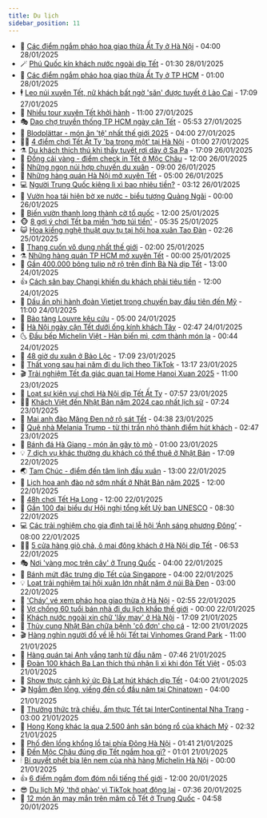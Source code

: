 ```yaml
---
title: Du lịch
sidebar_position: 11
---
```


<!-- vnexpress-du-lich:START -->
- 💂 [Các điểm ngắm pháo hoa giao thừa Ất Tỵ ở Hà Nội](https://vnexpress.net/cac-diem-ngam-phao-hoa-giao-thua-at-ty-o-ha-noi-4842583.html) - 04:00 28/01/2025
- 🪄 [Phú Quốc kín khách nước ngoài dịp Tết](https://vnexpress.net/phu-quoc-kin-khach-nuoc-ngoai-dip-tet-4843851.html) - 01:30 28/01/2025
- 🦅 [Các điểm ngắm pháo hoa giao thừa Ất Tỵ ở TP HCM](https://vnexpress.net/cac-diem-ngam-phao-hoa-giao-thua-at-ty-o-tp-hcm-4843295.html) - 01:00 28/01/2025
- 🕴 [Leo núi xuyên Tết, nữ khách bất ngờ &#39;săn&#39; được tuyết ở Lào Cai](https://vnexpress.net/leo-nui-xuyen-tet-nu-khach-bat-ngo-san-duoc-tuyet-o-lao-cai-4843806.html) - 17:09 27/01/2025
- 👀 [Nhiều tour xuyên Tết khởi hành](https://vnexpress.net/nhieu-tour-xuyen-tet-khoi-hanh-4843774.html) - 11:00 27/01/2025
- 🎭 [Dạo chợ truyền thống TP HCM ngày cận Tết](https://vnexpress.net/dao-cho-truyen-thong-tp-hcm-ngay-can-tet-4843758.html) - 05:53 27/01/2025
- 🦒 [Blodplättar - món ăn &#39;tệ&#39; nhất thế giới 2025](https://vnexpress.net/blodpl-ttar-mon-an-te-nhat-the-gioi-2025-4843675.html) - 04:00 27/01/2025
- 👨‍🏫 [4 điểm chơi Tết Ất Tỵ &#39;ba trong một&#39; tại Hà Nội](https://vnexpress.net/4-diem-choi-tet-at-ty-ba-trong-mot-tai-ha-noi-4842494.html) - 01:00 27/01/2025
- ⚗️ [Du khách thích thú khi thấy tuyết rơi dày ở Sa Pa](https://vnexpress.net/du-khach-thich-thu-khi-thay-tuyet-roi-day-o-sa-pa-4843638.html) - 17:09 26/01/2025
- 🥸 [Đồng cải vàng - điểm check in Tết ở Mộc Châu](https://vnexpress.net/dong-cai-vang-diem-check-in-tet-o-moc-chau-4842810.html) - 12:00 26/01/2025
- 🤠 [Những ngọn núi hợp chuyến du xuân](https://vnexpress.net/nhung-ngon-nui-hop-chuyen-du-xuan-4843569.html) - 09:00 26/01/2025
- 🚀 [Những hàng quán Hà Nội mở xuyên Tết](https://vnexpress.net/nhung-hang-quan-ha-noi-mo-xuyen-tet-4842295.html) - 05:00 26/01/2025
- 💻 [Người Trung Quốc kiêng lì xì bao nhiêu tiền?](https://vnexpress.net/nguoi-trung-quoc-kieng-li-xi-bao-nhieu-tien-4843366.html) - 03:12 26/01/2025
- 💼 [Vườn hoa tái hiện bờ xe nước - biểu tượng Quảng Ngãi](https://vnexpress.net/vuon-hoa-tai-hien-bo-xe-nuoc-bieu-tuong-quang-ngai-4843316.html) - 00:00 26/01/2025
- 🤡 [Biến vườn thanh long thành cờ tổ quốc](https://vnexpress.net/bien-vuon-thanh-long-thanh-co-to-quoc-4843227.html) - 12:00 25/01/2025
- 🐵 [8 gợi ý chơi Tết ba miền &#39;hợp túi tiền&#39;](https://vnexpress.net/8-goi-y-choi-tet-ba-mien-hop-tui-tien-4843190.html) - 05:35 25/01/2025
- 😺 [Hoa kiểng nghệ thuật quy tụ tại hội hoa xuân Tao Đàn](https://vnexpress.net/hoa-kieng-nghe-thuat-quy-tu-tai-hoi-hoa-xuan-tao-dan-4843116.html) - 02:26 25/01/2025
- 🌈 [Thang cuốn vô dụng nhất thế giới](https://vnexpress.net/thang-cuon-vo-dung-nhat-the-gioi-4842762.html) - 02:00 25/01/2025
- ⚗️ [Những hàng quán TP HCM mở xuyên Tết](https://vnexpress.net/nhung-hang-quan-tp-hcm-mo-xuyen-tet-4842957.html) - 00:00 25/01/2025
- 👀 [Gần 400.000 bông tulip nở rộ trên đỉnh Bà Nà dịp Tết](https://vnexpress.net/gan-400-000-bong-tulip-no-ro-tren-dinh-ba-na-dip-tet-4842951.html) - 13:00 24/01/2025
- 👍 [Cách sân bay Changi khiến du khách phải tiêu tiền](https://vnexpress.net/cach-san-bay-changi-khien-du-khach-phai-tieu-tien-4842788.html) - 12:00 24/01/2025
- 💄 [Dấu ấn phi hành đoàn Vietjet trong chuyến bay đầu tiên đến Mỹ](https://vnexpress.net/dau-an-phi-hanh-doan-vietjet-trong-chuyen-bay-dau-tien-den-my-4842936.html) - 11:00 24/01/2025
- 🥷 [Bảo tàng Louvre kêu cứu](https://vnexpress.net/bao-tang-louvre-keu-cuu-4842739.html) - 05:00 24/01/2025
- 📝 [Hà Nội ngày cận Tết dưới ống kính khách Tây](https://vnexpress.net/ha-noi-ngay-can-tet-duoi-ong-kinh-khach-tay-4842518.html) - 02:47 24/01/2025
- 🌜 [Đầu bếp Michelin Việt - Hàn biến mì, cơm thành món lạ](https://vnexpress.net/dau-bep-michelin-viet-han-bien-mi-com-thanh-mon-la-4842141.html) - 00:44 24/01/2025
- 📝 [48 giờ du xuân ở Bảo Lộc](https://vnexpress.net/48-gio-du-xuan-o-bao-loc-4842638.html) - 17:09 23/01/2025
- 🧰 [Thất vọng sau hai năm đi du lịch theo TikTok](https://vnexpress.net/that-vong-sau-hai-nam-di-du-lich-theo-tiktok-4842453.html) - 13:17 23/01/2025
- 🎬 [Trải nghiệm Tết đa giác quan tại Home Hanoi Xuan 2025](https://vnexpress.net/trai-nghiem-tet-da-giac-quan-tai-home-hanoi-xuan-2025-4842709.html) - 11:00 23/01/2025
- 🧐 [Loạt sự kiện vui chơi Hà Nội dịp Tết Ất Tỵ](https://vnexpress.net/loat-su-kien-vui-choi-ha-noi-dip-tet-at-ty-4842409.html) - 07:57 23/01/2025
- 👨‍🏫 [Khách Việt đến Nhật Bản năm 2024 cao nhất lịch sử](https://vnexpress.net/khach-viet-den-nhat-ban-nam-2024-cao-nhat-lich-su-4842063.html) - 07:24 23/01/2025
- 🦣 [Mai anh đào Măng Đen nở rộ sát Tết](https://vnexpress.net/mai-anh-dao-mang-den-no-ro-sat-tet-4842109.html) - 04:38 23/01/2025
- 🌋 [Quê nhà Melania Trump - từ thị trấn nhỏ thành điểm hút khách](https://vnexpress.net/que-nha-melania-trump-tu-thi-tran-nho-thanh-diem-hut-khach-4842120.html) - 02:47 23/01/2025
- 🦄 [Bánh đá Hà Giang - món ăn gây tò mò](https://vnexpress.net/banh-da-ha-giang-mon-an-gay-to-mo-4842044.html) - 01:00 23/01/2025
- 💡 [7 dịch vụ khác thường du khách có thể thuê ở Nhật Bản](https://vnexpress.net/7-dich-vu-khac-thuong-du-khach-co-the-thue-o-nhat-ban-4842136.html) - 17:09 22/01/2025
- 🌏 [Tam Chúc - điểm đến tâm linh đầu xuân](https://vnexpress.net/tam-chuc-diem-den-tam-linh-dau-xuan-4842161.html) - 13:00 22/01/2025
- 💂 [Lịch hoa anh đào nở sớm nhất ở Nhật Bản năm 2025](https://vnexpress.net/lich-hoa-anh-dao-no-som-nhat-o-nhat-ban-nam-2025-4841911.html) - 12:00 22/01/2025
- 🤩 [48h chơi Tết Hạ Long](https://vnexpress.net/48h-choi-tet-ha-long-4842173.html) - 12:00 22/01/2025
- 💪 [Gần 100 đại biểu dự Hội nghị tổng kết Uỷ ban UNESCO](https://vnexpress.net/gan-100-dai-bieu-du-hoi-nghi-tong-ket-uy-ban-unesco-4841845.html) - 08:30 22/01/2025
- 💻 [Các trải nghiệm cho gia đình tại lễ hội ‘Ánh sáng phương Đông’](https://vnexpress.net/cac-trai-nghiem-cho-gia-dinh-tai-le-hoi-anh-sang-phuong-dong-4841977.html) - 08:00 22/01/2025
- 🧑‍💻 [5 cửa hàng giò chả, ô mai đông khách ở Hà Nội dịp Tết](https://vnexpress.net/5-cua-hang-gio-cha-o-mai-dong-khach-o-ha-noi-dip-tet-4841250.html) - 06:53 22/01/2025
- 🎭 [Nơi &#39;vàng mọc trên cây&#39; ở Trung Quốc](https://vnexpress.net/noi-vang-moc-tren-cay-o-trung-quoc-4841772.html) - 04:00 22/01/2025
- 🧐 [Bánh mứt đặc trưng dịp Tết của Singapore](https://vnexpress.net/banh-mut-dac-trung-dip-tet-cua-singapore-4839152.html) - 04:00 22/01/2025
- 💡 [Loạt trải nghiệm tại hội xuân lớn nhất năm ở núi Bà Đen](https://vnexpress.net/loat-trai-nghiem-tai-hoi-xuan-lon-nhat-nam-o-nui-ba-den-4841638.html) - 03:00 22/01/2025
- 🌊 [&#39;Cháy&#39; vé xem pháo hoa giao thừa ở Hà Nội](https://vnexpress.net/chay-ve-xem-phao-hoa-giao-thua-o-ha-noi-4841762.html) - 02:55 22/01/2025
- 🎃 [Vợ chồng 60 tuổi bán nhà đi du lịch khắp thế giới](https://vnexpress.net/vo-chong-60-tuoi-ban-nha-di-du-lich-khap-the-gioi-4841598.html) - 00:00 22/01/2025
- 🧠 [Khách nước ngoài xin chữ &#39;lấy may&#39; ở Hà Nội](https://vnexpress.net/khach-nuoc-ngoai-xin-chu-lay-may-o-ha-noi-4841516.html) - 17:09 21/01/2025
- 💄 [Thủy cung Nhật Bản chữa bệnh &#39;cô đơn&#39; cho cá](https://vnexpress.net/thuy-cung-nhat-ban-chua-benh-co-don-cho-ca-4841644.html) - 12:00 21/01/2025
- 🎬 [Hàng nghìn người đổ về lễ hội Tết tại Vinhomes Grand Park](https://vnexpress.net/hang-nghin-nguoi-do-ve-le-hoi-tet-tai-vinhomes-grand-park-4841696.html) - 11:00 21/01/2025
- 🐻 [Hàng quán tại Anh vắng tanh từ đầu năm](https://vnexpress.net/hang-quan-tai-anh-vang-tanh-tu-dau-nam-4841463.html) - 07:46 21/01/2025
- 🌝 [Đoàn 100 khách Ba Lan thích thú nhận lì xì khi đón Tết Việt](https://vnexpress.net/doan-100-khach-ba-lan-thich-thu-nhan-li-xi-khi-don-tet-viet-4841514.html) - 05:03 21/01/2025
- 🤩 [Show thực cảnh ký ức Đà Lạt hút khách dịp Tết](https://vnexpress.net/show-thuc-canh-ky-uc-da-lat-hut-khach-dip-tet-4841005.html) - 04:00 21/01/2025
- 🎬 [Ngắm đèn lồng, viếng đền cổ đầu năm tại Chinatown](https://vnexpress.net/ngam-den-long-vieng-den-co-dau-nam-tai-chinatown-4839153.html) - 04:00 21/01/2025
- 🦩 [Thưởng thức trà chiều, ẩm thực Tết tại InterContinental Nha Trang](https://vnexpress.net/thuong-thuc-tra-chieu-am-thuc-tet-tai-intercontinental-nha-trang-4840575.html) - 03:00 21/01/2025
- 🦍 [Hong Kong khác lạ qua 2.500 ảnh sân bóng rổ của khách Mỹ](https://vnexpress.net/hong-kong-khac-la-qua-2-500-anh-san-bong-ro-cua-khach-my-4841376.html) - 02:32 21/01/2025
- 👀 [Phố đèn lồng khổng lồ tại phía Đông Hà Nội](https://vnexpress.net/pho-den-long-khong-lo-tai-phia-dong-ha-noi-4840779.html) - 01:41 21/01/2025
- 🧰 [Đến Mộc Châu đúng dịp Tết ngắm hoa gì?](https://vnexpress.net/den-moc-chau-dung-dip-tet-ngam-hoa-gi-4838166.html) - 01:01 21/01/2025
- 🕯 [Bí quyết phết bia lên nem của nhà hàng Michelin Hà Nội](https://vnexpress.net/bi-quyet-phet-bia-len-nem-cua-nha-hang-michelin-ha-noi-4840932.html) - 00:00 21/01/2025
- 👍 [6 điểm ngắm đom đóm nổi tiếng thế giới](https://vnexpress.net/6-diem-ngam-dom-dom-noi-tieng-the-gioi-4840967.html) - 12:00 20/01/2025
- 😎 [Du lịch Mỹ &#39;thở phào&#39; vì TikTok hoạt động lại](https://vnexpress.net/du-lich-my-tho-phao-vi-tiktok-hoat-dong-lai-4840973.html) - 07:36 20/01/2025
- 🐘 [12 món ăn may mắn trên mâm cỗ Tết ở Trung Quốc](https://vnexpress.net/12-mon-an-may-man-tren-mam-co-tet-o-trung-quoc-4840293.html) - 04:58 20/01/2025<!-- vnexpress-du-lich:END -->
